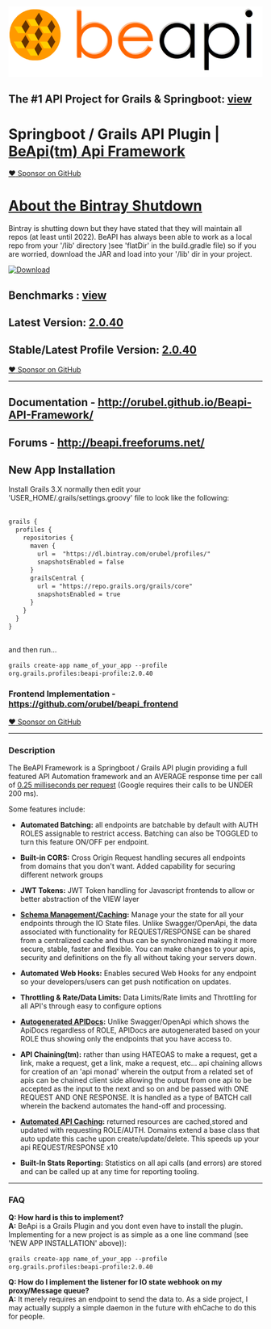 
![alt text](https://github.com/orubel/logos/blob/master/beapi_logo_large.png)

## The #1 API Project for Grails & Springboot: [view](https://libraries.io/repos/search?keywords=api&language=Groovy&q=api&sort=rank)
# Springboot / Grails API Plugin | [BeApi(tm) Api Framework]( https://www.beapi.io/ )
[:heart: Sponsor on GitHub](https://github.com/sponsors/orubel)
# [About the Bintray Shutdown](https://blog.gradle.org/jcenter-shutdown)
Bintray is shutting down but they have stated that they will maintain all repos (at least until 2022). BeAPI has always been able to work as a local repo from your '/lib' directory )see 'flatDir' in the build.gradle file) so if you are worried, download the JAR and load into your '/lib' dir in your project.

[ ![Download](https://api.bintray.com/packages/orubel/plugins/api-framework/images/download.svg?version=2.0.40) ](https://bintray.com/orubel/plugins/api-framework/2.0.40/link)

## Benchmarks : [view](https://github.com/orubel/logos/blob/master/bench.png)
## Latest Version: [2.0.40](https://bintray.com/beta/#/orubel/plugins/api-framework/2.0.40?tab=overview) 
## Stable/Latest Profile Version: [2.0.40](https://bintray.com/beta/#/orubel/profiles/beapi-profile/2.0.40?tab=overview)
[:heart: Sponsor on GitHub](https://github.com/sponsors/orubel)

***
## Documentation - http://orubel.github.io/Beapi-API-Framework/
## Forums - http://beapi.freeforums.net/
## New App Installation
Install Grails 3.X normally then edit your 'USER_HOME/.grails/settings.groovy' file to look like the following:
```

grails {
  profiles {
    repositories {
      maven {
        url =  "https://dl.bintray.com/orubel/profiles/"
        snapshotsEnabled = false
      }
      grailsCentral {
        url = "https://repo.grails.org/grails/core"
        snapshotsEnabled = true
      }
    }
  }
}
                      
```
and then run...
```
grails create-app name_of_your_app --profile org.grails.profiles:beapi-profile:2.0.40
```

<!-- ### Backend Implementation - https://github.com/orubel/beapi_backend -->
### Frontend Implementation - https://github.com/orubel/beapi_frontend
[:heart: Sponsor on GitHub](https://github.com/sponsors/orubel)
***
### Description
The BeAPI Framework is a Springboot / Grails API plugin providing a full featured API Automation framework and an AVERAGE response time per call of [0.25 milliseconds per request](https://www.flickr.com/photos/orubel/32194321787/in/dateposted-public/) (Google requires their calls to be UNDER 200 ms). 

Some features include:

- **Automated Batching:** all endpoints are batchable by default with AUTH ROLES assignable to restrict access. Batching can also be TOGGLED to turn this feature ON/OFF per endpoint.

- **Built-in CORS:** Cross Origin Request handling secures all endpoints from domains that you don't want. Added capability for securing different network groups

- **JWT Tokens:** JWT Token handling for Javascript frontends to allow or better abstraction of the VIEW layer

- **[Schema Management/Caching](https://www.youtube.com/watch?v=A_Hozpb9gLc):** Manage your the state for all your endpoints through the IO State files. Unlike Swagger/OpenApi, the data associated with functionality for REQUEST/RESPONSE can be shared from a centralized cache and thus can be synchronized making it more secure, stable, faster and flexible. You can make changes to your apis, security and definitions on the fly all without taking your servers down.

- **Automated Web Hooks:** Enables secured Web Hooks for any endpoint so your developers/users can get push notification on updates.

- **Throttling & Rate/Data Limits:** Data Limits/Rate limits and Throttling for all API's through easy to configure options

- **[Autogenerated APIDocs](https://www.youtube.com/watch?v=tzuNczkedhw):**  Unlike Swagger/OpenApi which shows the ApiDocs regardless of ROLE, APIDocs are autogenerated based on your ROLE thus showing only the endpoints that you have access to. 

- **API Chaining(tm):** rather than using HATEOAS to make a request, get a link, make a request, get a link, make a request, etc... api chaining allows for creation of an 'api monad' wherein the output from a related set of apis can be chained client side allowing the output from one api to be accepted as the input to the next and so on and be passed with ONE REQUEST AND ONE RESPONSE. It is handled as a type of BATCH call wherein the backend automates the hand-off and processing.

- **[Automated API Caching](https://www.youtube.com/watch?v=KFAkdeLcXIs):** returned resources are cached,stored and updated with requesting ROLE/AUTH. Domains extend a base class that auto update this cache upon create/update/delete. This speeds up your api REQUEST/RESPONSE x10

- **Built-In Stats Reporting:** Statistics on all api calls (and errors) are stored and can be called up at any time for reporting tooling.

***

### FAQ

**Q: How hard is this to implement?**  
**A:** BeApi is a Grails Plugin and you dont even have to install the plugin. Implementing for a new project is as simple as a one line command (see 'NEW APP INSTALLATION' above)):
```
grails create-app name_of_your_app --profile org.grails.profiles:beapi-profile:2.0.40
```

**Q: How do I implement the listener for IO state webhook on my proxy/Message queue?**  
**A:** It merely requires an endpoint to send the data to. As a side project, I may actually supply a simple daemon in the future with ehCache to do this for people.

